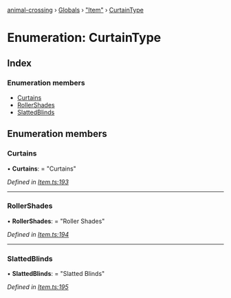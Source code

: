 [animal-crossing](../README.md) › [Globals](../globals.md) › ["Item"](../modules/_item_.md) › [CurtainType](_item_.curtaintype.md)

# Enumeration: CurtainType

## Index

### Enumeration members

* [Curtains](_item_.curtaintype.md#curtains)
* [RollerShades](_item_.curtaintype.md#rollershades)
* [SlattedBlinds](_item_.curtaintype.md#slattedblinds)

## Enumeration members

###  Curtains

• **Curtains**: = "Curtains"

*Defined in [Item.ts:193](https://github.com/Norviah/animal-crossing/blob/7dc871b/module/types/Item.ts#L193)*

___

###  RollerShades

• **RollerShades**: = "Roller Shades"

*Defined in [Item.ts:194](https://github.com/Norviah/animal-crossing/blob/7dc871b/module/types/Item.ts#L194)*

___

###  SlattedBlinds

• **SlattedBlinds**: = "Slatted Blinds"

*Defined in [Item.ts:195](https://github.com/Norviah/animal-crossing/blob/7dc871b/module/types/Item.ts#L195)*
